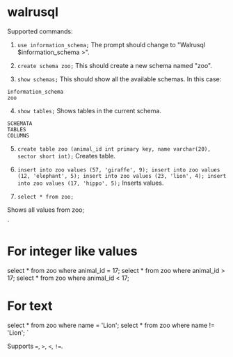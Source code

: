 # walrusql

Supported commands:

1. `use information_schema;`
The prompt should change to "Walrusql $information_schema >".

2. `create schema zoo;`
This should create a new schema named "zoo".

3. `show schemas;`
This should show all the available schemas. In this case:

```
information_schema
zoo
```

4. `show tables;`
Shows tables in the current schema.

```
SCHEMATA
TABLES
COLUMNS
```

5. `create table zoo (animal_id int primary key, name varchar(20), sector short int);`
Creates table.

6. `
insert into zoo values (57, 'giraffe', 9);
insert into zoo values (12, 'elephant', 5);
insert into zoo values (23, 'lion', 4);
insert into zoo values (17, 'hippo', 5);
`
Inserts values.

7. `select * from zoo;`

Shows all values from zoo;

`
# For integer like values
select * from zoo where animal_id = 17;
select * from zoo where animal_id > 17;
select * from zoo where animal_id < 17;

# For text
select * from zoo where name = 'Lion';
select * from zoo where name != 'Lion';
`

Supports `=`, `>`, `<`, `!=`.
